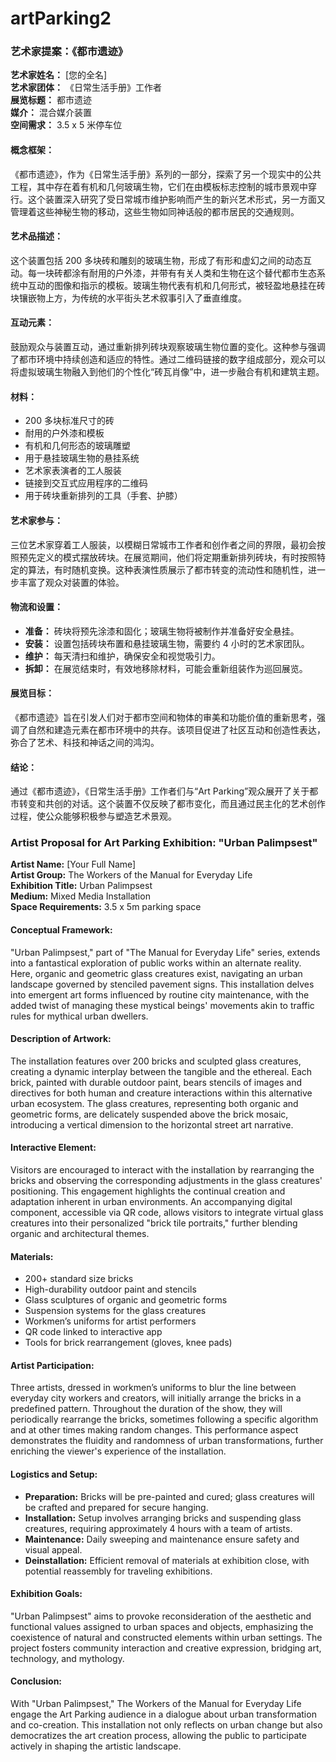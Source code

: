 # artParking2


### 艺术家提案：《都市遗迹》

**艺术家姓名：** [您的全名]  
**艺术家团体：** 《日常生活手册》工作者  
**展览标题：** 都市遗迹  
**媒介：** 混合媒介装置  
**空间需求：** 3.5 x 5 米停车位  

#### 概念框架：
《都市遗迹》，作为《日常生活手册》系列的一部分，探索了另一个现实中的公共工程，其中存在着有机和几何玻璃生物，它们在由模板标志控制的城市景观中穿行。这个装置深入研究了受日常城市维护影响而产生的新兴艺术形式，另一方面又管理着这些神秘生物的移动，这些生物如同神话般的都市居民的交通规则。

#### 艺术品描述：
这个装置包括 200 多块砖和雕刻的玻璃生物，形成了有形和虚幻之间的动态互动。每一块砖都涂有耐用的户外漆，并带有有关人类和生物在这个替代都市生态系统中互动的图像和指示的模板。玻璃生物代表有机和几何形式，被轻盈地悬挂在砖块镶嵌物上方，为传统的水平街头艺术叙事引入了垂直维度。

#### 互动元素：
鼓励观众与装置互动，通过重新排列砖块观察玻璃生物位置的变化。这种参与强调了都市环境中持续创造和适应的特性。通过二维码链接的数字组成部分，观众可以将虚拟玻璃生物融入到他们的个性化“砖瓦肖像”中，进一步融合有机和建筑主题。

#### 材料：
- 200 多块标准尺寸的砖
- 耐用的户外漆和模板
- 有机和几何形态的玻璃雕塑
- 用于悬挂玻璃生物的悬挂系统
- 艺术家表演者的工人服装
- 链接到交互式应用程序的二维码
- 用于砖块重新排列的工具（手套、护膝）

#### 艺术家参与：
三位艺术家穿着工人服装，以模糊日常城市工作者和创作者之间的界限，最初会按照预先定义的模式摆放砖块。在展览期间，他们将定期重新排列砖块，有时按照特定的算法，有时随机变换。这种表演性质展示了都市转变的流动性和随机性，进一步丰富了观众对装置的体验。

#### 物流和设置：
- **准备：** 砖块将预先涂漆和固化；玻璃生物将被制作并准备好安全悬挂。
- **安装：** 设置包括砖块布置和悬挂玻璃生物，需要约 4 小时的艺术家团队。
- **维护：** 每天清扫和维护，确保安全和视觉吸引力。
- **拆卸：** 在展览结束时，有效地移除材料，可能会重新组装作为巡回展览。

#### 展览目标：
《都市遗迹》旨在引发人们对于都市空间和物体的审美和功能价值的重新思考，强调了自然和建造元素在都市环境中的共存。该项目促进了社区互动和创造性表达，弥合了艺术、科技和神话之间的鸿沟。

#### 结论：
通过《都市遗迹》，《日常生活手册》工作者们与“Art Parking”观众展开了关于都市转变和共创的对话。这个装置不仅反映了都市变化，而且通过民主化的艺术创作过程，使公众能够积极参与塑造艺术景观。

### Artist Proposal for Art Parking Exhibition: "Urban Palimpsest"

**Artist Name:** [Your Full Name]  
**Artist Group:** The Workers of the Manual for Everyday Life  
**Exhibition Title:** Urban Palimpsest  
**Medium:** Mixed Media Installation  
**Space Requirements:** 3.5 x 5m parking space  

#### Conceptual Framework:
"Urban Palimpsest," part of "The Manual for Everyday Life" series, extends into a fantastical exploration of public works within an alternate reality. Here, organic and geometric glass creatures exist, navigating an urban landscape governed by stenciled pavement signs. This installation delves into emergent art forms influenced by routine city maintenance, with the added twist of managing these mystical beings' movements akin to traffic rules for mythical urban dwellers.

#### Description of Artwork:
The installation features over 200 bricks and sculpted glass creatures, creating a dynamic interplay between the tangible and the ethereal. Each brick, painted with durable outdoor paint, bears stencils of images and directives for both human and creature interactions within this alternative urban ecosystem. The glass creatures, representing both organic and geometric forms, are delicately suspended above the brick mosaic, introducing a vertical dimension to the horizontal street art narrative.

#### Interactive Element:
Visitors are encouraged to interact with the installation by rearranging the bricks and observing the corresponding adjustments in the glass creatures' positioning. This engagement highlights the continual creation and adaptation inherent in urban environments. An accompanying digital component, accessible via QR code, allows visitors to integrate virtual glass creatures into their personalized "brick tile portraits," further blending organic and architectural themes.

#### Materials:
- 200+ standard size bricks
- High-durability outdoor paint and stencils
- Glass sculptures of organic and geometric forms
- Suspension systems for the glass creatures
- Workmen’s uniforms for artist performers
- QR code linked to interactive app
- Tools for brick rearrangement (gloves, knee pads)

#### Artist Participation:
Three artists, dressed in workmen’s uniforms to blur the line between everyday city workers and creators, will initially arrange the bricks in a predefined pattern. Throughout the duration of the show, they will periodically rearrange the bricks, sometimes following a specific algorithm and at other times making random changes. This performance aspect demonstrates the fluidity and randomness of urban transformations, further enriching the viewer's experience of the installation.

#### Logistics and Setup:
- **Preparation:** Bricks will be pre-painted and cured; glass creatures will be crafted and prepared for secure hanging.
- **Installation:** Setup involves arranging bricks and suspending glass creatures, requiring approximately 4 hours with a team of artists.
- **Maintenance:** Daily sweeping and maintenance ensure safety and visual appeal.
- **Deinstallation:** Efficient removal of materials at exhibition close, with potential reassembly for traveling exhibitions.

#### Exhibition Goals:
"Urban Palimpsest" aims to provoke reconsideration of the aesthetic and functional values assigned to urban spaces and objects, emphasizing the coexistence of natural and constructed elements within urban settings. The project fosters community interaction and creative expression, bridging art, technology, and mythology.

#### Conclusion:
With "Urban Palimpsest," The Workers of the Manual for Everyday Life engage the Art Parking audience in a dialogue about urban transformation and co-creation. This installation not only reflects on urban change but also democratizes the art creation process, allowing the public to participate actively in shaping the artistic landscape.

